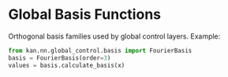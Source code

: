 # Global Basis Functions

Orthogonal basis families used by global control layers.  Example:

```python
from kan.nn.global_control.basis import FourierBasis
basis = FourierBasis(order=3)
values = basis.calculate_basis(x)
```
